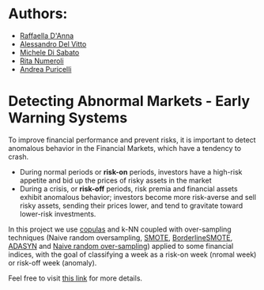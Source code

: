 # Authors:
* [Raffaella D'Anna](https://www.linkedin.com/in/raffaella-d-anna-b779501a6/)
* [Alessandro Del Vitto](https://github.com/AlessandroDelVitto)
* [Michele Di Sabato](https://www.linkedin.com/in/michele-di-sabato/)
* [Rita Numeroli]()
* [Andrea Puricelli](https://www.linkedin.com/in/andrea-puricelli-/)

# Detecting Abnormal Markets - Early Warning Systems

To improve financial performance and prevent risks, it is important to detect anomalous behavior in the Financial Markets,
which have a tendency to crash.
* During normal periods or **risk-on** periods, investors have a high-risk appetite and bid up the prices of risky assets in the
market
* During a crisis, or **risk-off** periods, risk premia and financial assets exhibit anomalous behavior; investors become more
risk-averse and sell risky assets, sending their prices lower, and tend to gravitate toward lower-risk investments.

In this project we use [copulas](https://arxiv.org/abs/2009.09463) and k-NN coupled with over-sampling techniques (Naive random oversampling, [SMOTE](https://imbalanced-learn.org/stable/references/generated/imblearn.over_sampling.SMOTE.html), [BorderlineSMOTE](https://imbalanced-learn.org/stable/references/generated/imblearn.over_sampling.BorderlineSMOTE.html), [ADASYN](https://imbalanced-learn.org/stable/references/generated/imblearn.over_sampling.ADASYN.html) and [Naive random over-sampling](https://imbalanced-learn.org/stable/references/generated/imblearn.over_sampling.RandomOverSampler.html)) applied to some financial indices, with the goal of classifying a week as a risk-on week (nromal week) or risk-off week (anomaly).

Feel free to visit [this link](https://github.com/MicheleDiSabato/detecting-abnormal-markets-ews/blob/main/report_slides.pdf) for more details.